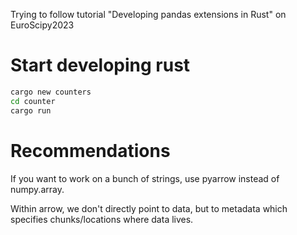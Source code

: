 Trying to follow tutorial
"Developing pandas extensions in Rust"
on EuroScipy2023

# Start developing rust

```bash
cargo new counters
cd counter
cargo run
```

# Recommendations

If you want to work on a bunch of strings, use pyarrow instead of numpy.array.

Within arrow, we don't directly point to data, but to metadata which specifies chunks/locations where data lives.

